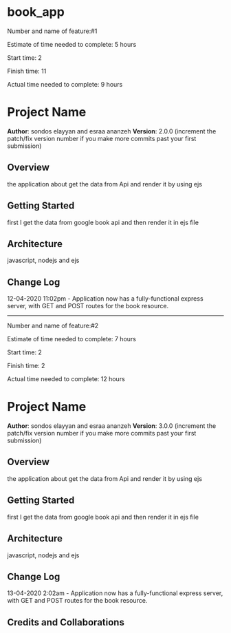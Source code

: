 # book_app

Number and name of feature:#1

Estimate of time needed to complete: 5 hours

Start time: 2 

Finish time: 11

Actual time needed to complete: 9 hours

# Project Name

**Author**: sondos elayyan and esraa ananzeh
**Version**: 2.0.0 (increment the patch/fix version number if you make more commits past your first submission)

## Overview
the application about get the data from Api and render it by using ejs

## Getting Started
first I get the data from google book api and then render it in ejs file
## Architecture
javascript, nodejs and ejs

## Change Log


12-04-2020 11:02pm - Application now has a fully-functional express server, with GET and POST routes for the book resource.

***********************************************

Number and name of feature:#2

Estimate of time needed to complete: 7 hours

Start time: 2 

Finish time: 2

Actual time needed to complete: 12 hours

# Project Name

**Author**: sondos elayyan and esraa ananzeh
**Version**: 3.0.0 (increment the patch/fix version number if you make more commits past your first submission)

## Overview
the application about get the data from Api and render it by using ejs

## Getting Started
first I get the data from google book api and then render it in ejs file

## Architecture
javascript, nodejs and ejs

## Change Log


13-04-2020 2:02am - Application now has a fully-functional express server, with GET and POST routes for the book resource.

## Credits and Collaborations



